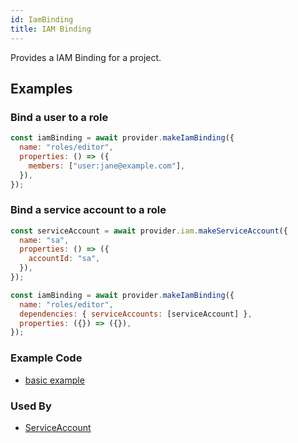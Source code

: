 ```yaml
---
id: IamBinding
title: IAM Binding
---
```


Provides a IAM Binding for a project.

## Examples

### Bind a user to a role

```js
const iamBinding = await provider.makeIamBinding({
  name: "roles/editor",
  properties: () => ({
    members: ["user:jane@example.com"],
  }),
});
```

### Bind a service account to a role

```js
const serviceAccount = await provider.iam.makeServiceAccount({
  name: "sa",
  properties: () => ({
    accountId: "sa",
  }),
});

const iamBinding = await provider.makeIamBinding({
  name: "roles/editor",
  dependencies: { serviceAccounts: [serviceAccount] },
  properties: ({}) => ({}),
});
```

### Example Code

- [basic example](https://github.com/grucloud/grucloud/blob/main/examples/google/iam/iam-binding/iac.js#L7)

### Used By

- [ServiceAccount](./ServiceAccount)
